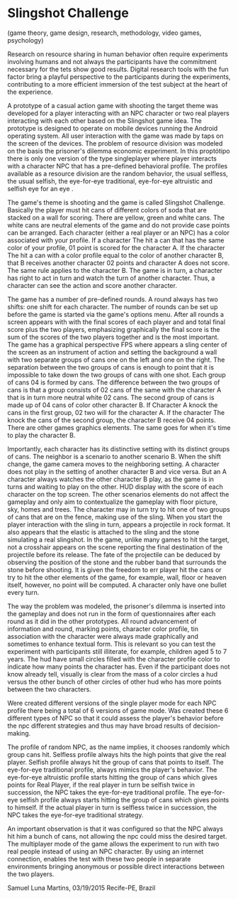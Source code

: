 # Slingshot Challenge
(game theory, game design, research, methodology, video games, psychology)

Research on resource sharing in human behavior often require experiments involving humans and not always the participants have the commitment necessary for the tets show good results. Digital research tools with the fun factor bring a playful perspective to the participants during the experiments, contributing to a more efficient immersion of the test subject at the heart of the experience.

A prototype of a casual action game with shooting the target theme was developed for a player interacting with an NPC character or two real players interacting with each other based on the Slingshot game idea. The prototype is designed to operate on mobile devices running the Android operating system. All user interaction with the game was made by taps on the screen of the devices. The problem of resource division was modeled on the basis the prisoner's dilemma economic experiment. In this proptótipo there is only one version of the type singleplayer where player interacts with a character NPC  that has a pre-defined behavioral profile. The profiles available as a resource division are the random behavior, the usual selfless, the usual selfish, the eye-for-eye traditional, eye-for-eye altruistic and selfish eye for an eye .

The game's theme is shooting and the game is called Slingshot Challenge. Basically the player must hit cans of different colors of soda that are stacked on a wall for scoring. There are yellow, green and white cans. The white cans are neutral elements of the game and do not provide case points can be arranged. Each character (either a real player or an NPC) has a color associated with your profile. If a character The hit a can that has the same color of your profile, 01 point is scored for the character A. If the character The hit a can with a color profile equal to the color of another character B, that B receives another character 02 points and character A does not score. The same rule applies to the character B. The game is in turn, a character has right to act in turn and watch the turn of another character. Thus, a character can see the action and score another character.

The game has a number of pre-defined rounds. A round always has two shifts: one shift for each character. The number of rounds can be set up before the game is started via the game's options menu. After all rounds a screen appears with with the final scores of each player and and total final score plus the two players, emphasizing graphically the final score is the sum of the scores of the two players together and is the most important. The game has a graphical perspective FPS where appears a sling center of the screen as an instrument of action and setting the background a wall with two separate groups of cans one on the left and one on the right. The separation between the two groups of cans is enough to point that it is impossible to take down the two groups of cans with one shot. Each group of cans 04 is formed by cans. The difference between the two groups of cans is that a group consists of 02 cans of the same with the character A that is in turn more neutral white 02 cans. The second group of cans is made up of 04 cans of color other character B. If Character A knock the cans in the first group, 02 two will for the character A. If the character The knock the cans of the second group, the character B receive 04 points. There are other games graphics elements. The same goes for when it's time to play the character B.

Importantly, each character has its distinctive setting with its distinct groups of cans. The neighbor is a scenario to another scenario B. When the shift change, the game camera moves to the neighboring setting. A character does not play in the setting of another character B and vice versa. But an A character always watches the other character B play, as the game is in turns and waiting to play on the other. HUD display with the score of each character on the top screen. The other scenarios elements do not affect the gameplay and only aim to contextualize the gameplay with floor picture, sky, homes and trees. The character may in turn try to hit one of two groups of cans that are on the fence, making use of the sling. When you start the player interaction with the sling in turn, appears a projectile in rock format. It also appears that the elastic is attached to the sling and the stone simulating a real slingshot. In the game, unlike many games to hit the target, not a crosshair appears on the scene reporting the final destination of the projectile before its release. The fate of the projectile can be deduced by observing the position of the stone and the rubber band that surrounds the stone before shooting. It is given the freedom to err player hit the cans or try to hit the other elements of the game, for example, wall, floor or heaven itself, however, no point will be computed. A character only have one bullet every turn.

The way the problem was modeled, the prisoner's dilemma is inserted into the gameplay and does not run in the form of questionnaires after each round as it did in the other prototypes. All round advancement of information and round, marking points, character color profile, tin association with the character were always made graphically and sometimes to enhance textual form. This is relevant so you can test the experiment with participants still illiterate, for example, children aged 5 to 7 years. The hud have small circles filled with the character profile color to indicate how many points the character has. Even if the participant does not know already tell, visually is clear from the mass of a color circles a hud versus the other bunch of other circles of other hud who has more points between the two characters.

Were created different versions of the single player mode for each NPC profile there being a total of 6 versions of game mode. Was created these 6 different types of NPC so that it could assess the player's behavior before the npc different strategies and thus may have broad results of decision-making.

The profile of random NPC, as the name implies, it chooses randomly which group cans hit. Selfless profile always hits the high points that give the real player. Selfish profile always hit the group of cans that points to itself. The eye-for-eye traditional profile, always mimics the player's behavior. The eye-for-eye altruistic profile starts hitting the group of cans which gives points for Real Player, if the real player in turn be selfish twice in succession, the NPC takes the eye-for-eye traditional profile. The eye-for-eye selfish profile always starts hitting the group of cans which gives points to himself. If the actual player in turn is selfless twice in succession, the NPC takes the eye-for-eye traditional strategy.

An important observation is that it was configured so that the NPC always hit him a bunch of cans, not allowing the npc could miss the desired target. The multiplayer mode of the game allows the experiment to run with two real people instead of using an NPC character. By using an internet connection, enables the test with these two people in separate environments bringing anonymous or possible direct interactions between the two players.

Samuel Luna Martins, 03/19/2015
Recife-PE, Brazil
